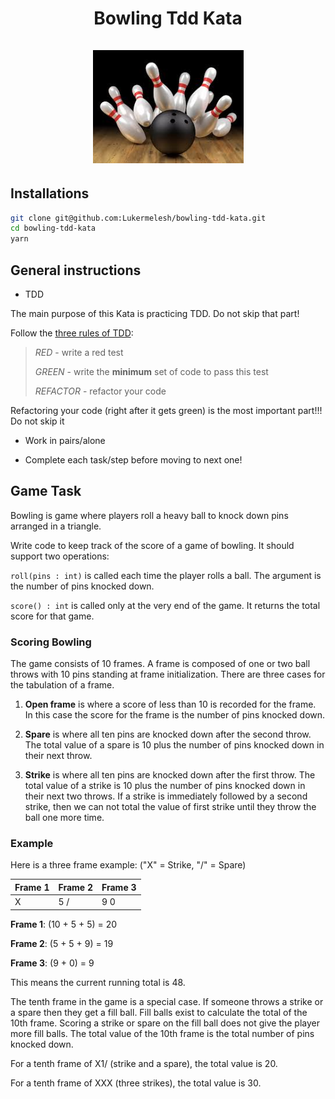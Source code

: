 <h1 align="center">
    Bowling Tdd Kata
<br><br>
  <img width="241" src ="bowling-logo.png" />
  </h1>

## Installations
  ```bash
git clone git@github.com:Lukermelesh/bowling-tdd-kata.git
cd bowling-tdd-kata
yarn
```

## General instructions

- TDD

The main purpose of this Kata is practicing TDD. Do not skip that part!

Follow the [three rules of TDD](http://butunclebob.com/ArticleS.UncleBob.TheThreeRulesOfTdd):

> *RED* - write a red test
>
> *GREEN* - write the **minimum** set of code to pass this test
>
> *REFACTOR* - refactor your code

Refactoring your code (right after it gets green) is the most important part!!! Do not skip it

- Work in pairs/alone

- Complete each task/step before moving to next one!

## Game Task

Bowling is game where players roll a heavy ball to knock down pins arranged in a triangle.

Write code to keep track of the score of a game of bowling. It should support two operations:

`roll(pins : int)` is called each time the player rolls a ball. The argument is the number of pins knocked down.

`score() : int` is called only at the very end of the game. It returns the total score for that game.

### Scoring Bowling

The game consists of 10 frames. A frame is composed of one or two ball throws with 10 pins standing at frame initialization. There are three cases for the tabulation of a frame.

1. **Open frame** is where a score of less than 10 is recorded for the frame. In this case the score for the frame is the number of pins knocked down.

2. **Spare** is where all ten pins are knocked down after the second throw. The total value of a spare is 10 plus the number of pins knocked down in their next throw.

3. **Strike** is where all ten pins are knocked down after the first throw.
   The total value of a strike is 10 plus the number of pins knocked down in their next two throws.
   If a strike is immediately followed by a second strike, then we can not total the value of first strike until they throw the ball one more time.

### Example
Here is a three frame example:
("X" = Strike, "/" = Spare)

| Frame 1 | Frame 2 | Frame 3 |
|--------|----------|---------|
| X	|  5 / | 9 0 |

**Frame 1**: (10 + 5 + 5) = 20

**Frame 2**: (5 + 5 + 9) = 19

**Frame 3**: (9 + 0) = 9

This means the current running total is 48.

The tenth frame in the game is a special case.
If someone throws a strike or a spare then they get a fill ball.
Fill balls exist to calculate the total of the 10th frame.
Scoring a strike or spare on the fill ball does not give the player more fill balls.
The total value of the 10th frame is the total number of pins knocked down.

For a tenth frame of X1/ (strike and a spare), the total value is 20.

For a tenth frame of XXX (three strikes), the total value is 30.